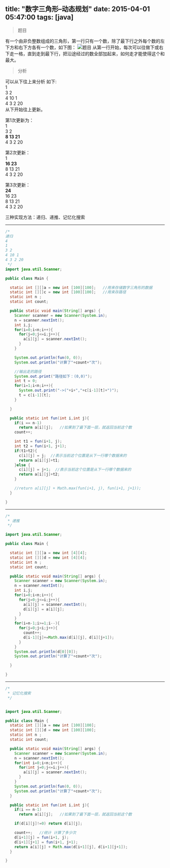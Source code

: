 title: "数字三角形–动态规划"
date: 2015-04-01 05:47:00
tags: [java]
---
>题目

有一个由非负整数组成的三角形，第一行只有一个数，除了最下行之外每个数的左下方和右下方各有一个数，如下图：
![题目](/upload/image/2015/04/数字三角形.jpg)
从第一行开始，每次可以往做下或右下走一格，直到走到最下行，把沿途经过的数全部加起来，如何走才能使得这个和最大。
>分析

可以从下往上来分析
如下:  
1  
3 2  
4 10 1  
4 3 2 20  
从下开始往上更新。  
  
第1次更新为：  
1  
3 2  
**8 13 21**  
4 3 2 20  
  
第2次更新：  
1  
**16 23**  
8 13 21  
4 3 2 20  
  
第3次更新：  
**24**  
16 23  
8 13 21  
4 3 2 20  
  
  
三种实现方法：递归、递推、记忆化搜索  
    
---
  
```java
/*
递归
4
1
3 2
4 10 1
4 3 2 20
 */
import java.util.Scanner;

public class Main {

  static int [][]a = new int [100][100];   //用来存储数字三角形的数据
  static int [][]c = new int [100][100];   //用来存路径
  static int n ;
  static int count;

  public static void main(String[] args) {
    Scanner scanner = new Scanner(System.in);
    n = scanner.nextInt();
    int i,j;
    for(i=0;i<n;i++){
      for(j=0;j<=i;j++){
        a[i][j] = scanner.nextInt();
      }
    }

    System.out.println(fun(0, 0));
    System.out.println("计算了"+count+"次");

    //输出走的路径
    System.out.print("路径如下：(0,0)");
    int t = 0;
    for(i=1;i<n;i++){
      System.out.print("->("+i+","+c[i-1][t]+")");
      t = c[i-1][t];
    }

  }

  public static int fun(int i,int j){
    if(i == n-1)
      return a[i][j];   //如果到了最下面一层，就返回当前这个数
    count++;

    int t1 = fun(i+1, j);
    int t2 = fun(i+1, j+1);
    if(t1>t2){
      c[i][j] = j;  //表示当前这个位置是从下一行哪个数据来的
      return a[i][j]+t1;
    }else {
      c[i][j] = j+1;  //表示当前这个位置是从下一行哪个数据来的
      return a[i][j]+t2;
    }

    //return a[i][j] + Math.max(fun(i+1, j), fun(i+1, j+1));
  }

}
```
  
---
  
```java
/*
 * 递推
 */

import java.util.Scanner;

public class Main {

  static int [][]a = new int [4][4];
  static int [][]d = new int [4][4];
  static int n ;
  static int count;

  public static void main(String[] args) {
    Scanner scanner = new Scanner(System.in);
    n = scanner.nextInt();
    int i,j;
    for(i=0;i<n;i++){
      for(j=0;j<=i;j++){
        a[i][j] = scanner.nextInt();
        d[i][j] = a[i][j];
      }
    }
    for(i=n-1;i>=1;i--){
      for(j=0;j<i;j++){
        count++;
        d[i-1][j]+=Math.max(d[i][j], d[i][j+1]);
      }
    }
    System.out.println(d[0][0]);
    System.out.println("计算了"+count+"次");

  }

}
```
  
---
  
```java
/*
 * 记忆化搜索
 */


import java.util.Scanner;

public class Main {
  static int [][]a = new int [100][100];
  static int [][]d = new int [100][100];
  static int n ;
  static int count;

  public static void main(String[] args) {
    Scanner scanner = new Scanner(System.in);
    n = scanner.nextInt();
    for(int i=0;i<n;i++){
      for(int j=0;j<=i;j++){
        a[i][j] = scanner.nextInt();
      }
    }
    System.out.println(fun(0, 0));
    System.out.println("计算了"+count+"次");
  }

  public static int fun(int i,int j){
    if(i == n-1)
      return a[i][j];   //如果到了最下面一层，就返回当前这个数

    if(d[i][j]!=0) return d[i][j];

    count++;   //统计 计算了多少次
    d[i+1][j] = fun(i+1, j);
    d[i+1][j+1] = fun(i+1, j+1);
    return a[i][j] + Math.max(d[i+1][j], d[i+1][j+1]);
  }

}
``` 
